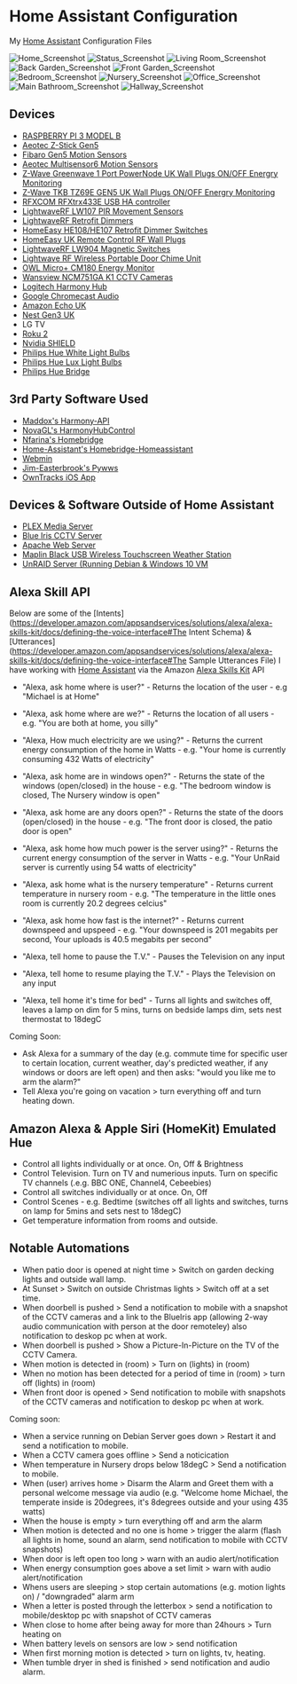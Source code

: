 # Home Assistant Configuration

My [Home Assistant](https://home-assistant.io/) Configuration Files

![Home_Screenshot](https://raw.githubusercontent.com/badgerhome/home-assistant-configuration/master/images/home.png)
![Status_Screenshot](https://raw.githubusercontent.com/badgerhome/home-assistant-configuration/master/images/status.png)
![Living Room_Screenshot](https://raw.githubusercontent.com/badgerhome/home-assistant-configuration/master/images/living_room.png)
![Back Garden_Screenshot](https://raw.githubusercontent.com/badgerhome/home-assistant-configuration/master/images/back_garden.png)
![Front Garden_Screenshot](https://raw.githubusercontent.com/badgerhome/home-assistant-configuration/master/images/front_garden.png)
![Bedroom_Screenshot](https://raw.githubusercontent.com/badgerhome/home-assistant-configuration/master/images/bedroom.png)
![Nursery_Screenshot](https://raw.githubusercontent.com/badgerhome/home-assistant-configuration/master/images/nursery.png)
![Office_Screenshot](https://raw.githubusercontent.com/badgerhome/home-assistant-configuration/master/images/office.png)
![Main Bathroom_Screenshot](https://raw.githubusercontent.com/badgerhome/home-assistant-configuration/master/images/main_bathroom.png)
![Hallway_Screenshot](https://raw.githubusercontent.com/badgerhome/home-assistant-configuration/master/images/hallway.png)


## Devices

- [RASPBERRY PI 3 MODEL B](https://www.raspberrypi.org/products/raspberry-pi-3-model-b/)
- [Aeotec Z-Stick Gen5](http://aeotec.com/z-wave-usb-stick)
- [Fibaro Gen5 Motion Sensors](http://www.fibaro.com/en/the-fibaro-system/motion-sensor)
- [Aeotec Multisensor6 Motion Sensors](http://aeotec.com/z-wave-sensor)
- [Z-Wave Greenwave 1 Port PowerNode UK Wall Plugs ON/OFF Energry Monitoring](http://www.vesternet.com/z-wave-greenwave-1-port-powernode)
- [Z-Wave TKB TZ69E GEN5 UK Wall Plugs ON/OFF Energry Monitoring](http://www.vesternet.com/z-wave-greenwave-1-port-powernode)
- [RFXCOM RFXtrx433E USB HA controller](http://www.rfxcom.com/RFXtrx433E-USB-43392MHz-Transceiver/en)
- [LightwaveRF LW107 PIR Movement Sensors](http://www.lightwaverf.com/product/lw107-pir-movement-sensor/)
- [LightwaveRF Retrofit Dimmers](http://www.lightwaverf.com/product-category/retrofit-dimmers/)
- [HomeEasy HE108/HE107 Retrofit Dimmer Switches](http://www.socketsandswitches.com/?SKSID=840&ItemID=2988)
- [HomeEasy UK Remote Control RF Wall Plugs](http://www.uk-automation.co.uk/home-easy-remote-control-3-pack-socket-kit/)
- [LightwaveRF LW904 Magnetic Switches](http://www.lightwaverf.com/product/lw904-magnetic-switch/)
- [Lightwave RF Wireless Portable Door Chime Unit](https://www.downlights.co.uk/lightwave-rf-wireless-portable-door-chime-unit.html)
- [OWL Micro+ CM180 Energy Monitor](http://www.theowl.com/index.php?cID=185)
- [Wansview NCM751GA K1 CCTV Cameras](https://www.amazon.co.uk/Wansview-Camera-Waterproof-Outdoor-W1/dp/B01AC1XRGA)
- [Logitech Harmony Hub](http://www.logitech.com/en-gb/product/harmony-hub)
- [Google Chromecast Audio](https://www.google.com/chromecast/audio/)
- [Amazon Echo UK](https://www.amazon.co.uk/Amazon-SK705DI-Echo-Black/dp/B01GAGVIE4)
- [Nest Gen3 UK](https://nest.com/thermostat/meet-nest-thermostat/)
- LG TV
- [Roku 2](https://www.roku.com/en-gb/products/roku-2)
- [Nvidia SHIELD](https://www2.nvidia.com/en-us/shield/)
- [Philips Hue White Light Bulbs](http://www2.meethue.com/en-gb/)
- [Philips Hue Lux Light Bulbs](http://www2.meethue.com/en-gb/)
- [Philips Hue Bridge](http://www2.meethue.com/en-gb/)

## 3rd Party Software Used

- [Maddox's Harmony-API](https://github.com/maddox/harmony-api)
- [NovaGL's HarmonyHubControl](https://github.com/NovaGL/HarmonyHubControl)
- [Nfarina's Homebridge](https://github.com/nfarina/homebridge/wiki/Running-HomeBridge-on-a-Raspberry-Pi)
- [Home-Assistant's Homebridge-Homeassistant](https://github.com/home-assistant/homebridge-homeassistant)
- [Webmin](http://www.webmin.com/)
- [Jim-Easterbrook's Pywws](https://github.com/jim-easterbrook/pywws)
- [OwnTracks iOS App](http://owntracks.appstor.io/)

## Devices & Software Outside of Home Assistant
- [PLEX Media Server](https://plex.tv)
- [Blue Iris CCTV Server](http://blueirissoftware.com/)
- [Apache Web Server](https://httpd.apache.org/)
- [Maplin Black USB Wireless Touchscreen Weather Station](http://www.maplin.co.uk/p/black-usb-wireless-touchscreen-weather-centre-n96gy)
- [UnRAID Server (Running Debian & Windows 10 VM](https://lime-technology.com/)

## Alexa Skill API
Below are some of the [Intents](https://developer.amazon.com/appsandservices/solutions/alexa/alexa-skills-kit/docs/defining-the-voice-interface#The Intent Schema) & [Utterances](https://developer.amazon.com/appsandservices/solutions/alexa/alexa-skills-kit/docs/defining-the-voice-interface#The Sample Utterances File) I have working with [Home Assistant](https://home-assistant.io/) via the Amazon [Alexa Skills Kit](https://developer.amazon.com/edw/home.html) API

- "Alexa, ask home where is user?" - Returns the location of the user - e.g "Michael is at Home"

- "Alexa, ask home where are we?" - Returns the location of all users - e.g. "You are both at home, you silly"

- "Alexa, How much electricity are we using?" - Returns the current energy consumption of the home in Watts - e.g. "Your home is currently consuming 432 Watts of electricity"

- "Alexa, ask home are in windows open?" - Returns the state of the windows (open/closed) in the house - e.g. "The bedroom window is closed, The Nursery window is open"

- "Alexa, ask home are any doors open?" - Returns the state of the doors (open/closed) in the house - e.g. "The front door is closed, the patio door is open"

- "Alexa, ask home how much power is the server using?" - Returns the current energy consumption of the server in Watts - e.g. "Your UnRaid server is currently using 54 watts of electricity"

- "Alexa, ask home what is the nursery temperature" - Returns current temperature in nursery room - e.g. "The temperature in the little ones room is currently 20.2 degrees celcius"

- "Alexa, ask home how fast is the internet?" - Returns current downspeed and upspeed - e.g. "Your downspeed is 201 megabits per second, Your uploads is 40.5 megabits per second"

- "Alexa, tell home to pause the T.V." - Pauses the Television on any input

- "Alexa, tell home to resume playing the T.V." - Plays the Television on any input

- "Alexa, tell home it's time for bed" - Turns all lights and switches off, leaves a lamp on dim for 5 mins, turns on bedside lamps dim, sets nest thermostat to 18degC

Coming Soon:

- Ask Alexa for a summary of the day (e.g. commute time for specific user to certain location, current weather, day's predicted weather, if any windows or doors are left open) and then asks: "would you like me to arm the alarm?"
- Tell Alexa you're going on vacation > turn everything off and turn heating down.

## Amazon Alexa & Apple Siri (HomeKit) Emulated Hue
- Control all lights individually or at once. On, Off & Brightness
- Control Television. Turn on TV and numerious inputs. Turn on specific TV channels (.e.g. BBC ONE, Channel4, Cebeebies)
- Control all switches individually or at once. On, Off
- Control Scenes - e.g. Bedtime (switches off all lights and switches, turns on lamp for 5mins and sets nest to 18degC)
- Get temperature information from rooms and outside.

## Notable Automations
- When patio door is opened at night time > Switch on garden decking lights and outside wall lamp.
- At Sunset > Switch on outside Christmas lights > Switch off at a set time.
- When doorbell is pushed > Send a notification to mobile with a snapshot of the CCTV cameras and a link to the BlueIris app (allowing 2-way audio communication with person at the door remoteley) also notification to deskop pc when at work.
- When doorbell is pushed > Show a Picture-In-Picture on the TV of the CCTV Camera.
- When motion is detected in (room) > Turn on (lights) in (room)
- When no motion has been detected for a period of time in (room) > turn off (lights) in (room)
- When front door is opened > Send notification to mobile with snapshots of the CCTV cameras and notification to deskop pc when at work.

Coming soon:
- When a service running on Debian Server goes down > Restart it and send a notification to mobile.
- When a CCTV camera goes offline > Send a noticication
- When temperature in Nursery drops below 18degC > Send a notification to mobile.
- When (user) arrives home > Disarm the Alarm and Greet them with a personal welcome message via audio (e.g. "Welcome home Michael, the temperate inside is 20degrees, it's 8degrees outside and your using 435 watts)
- When the house is empty > turn everything off and arm the alarm
- When motion is detected and no one is home > trigger the alarm (flash all lights in home, sound an alarm, send notification to mobile with CCTV snapshots)
- When door is left open too long > warn with an audio alert/notification
- When energy consumption goes above a set limit > warn with audio alert/notification
- Whens users are sleeping > stop certain automations (e.g. motion lights on) / "downgraded" alarm arm
- When a letter is posted through the letterbox > send a notification to mobile/desktop pc with snapshot of CCTV cameras
- When close to home after being away for more than 24hours > Turn heating on
- When battery levels on sensors are low > send notification
- When first morning motion is detected > turn on lights, tv, heating. 
- When tumble dryer in shed is finished > send notification and audio alarm.
